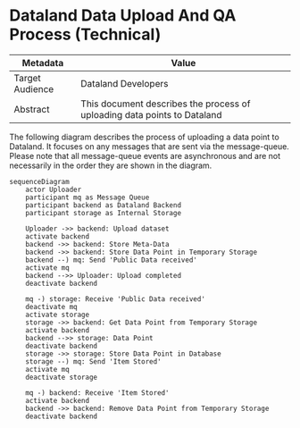 # Dataland Data Upload And QA Process (Technical)
| Metadata        | Value                                                                                                                                                                                                                               |
|-----------------|-------------------------------------------------------------------------------------------------------------------------------------------------------------------------------------------------------------------------------------|
| Target Audience | Dataland Developers                                                                                                                                                                                                                 |
| Abstract        | This document describes the process of uploading data points to Dataland                                                                                                                                                            |


The following diagram describes the process of uploading a data point to Dataland. It focuses on any messages that are sent via the message-queue.
Please note that all message-queue events are asynchronous and are not necessarily in the order they are shown in the diagram.

```mermaid
sequenceDiagram
    actor Uploader
    participant mq as Message Queue
    participant backend as Dataland Backend
    participant storage as Internal Storage

    Uploader ->> backend: Upload dataset
    activate backend
    backend ->> backend: Store Meta-Data
    backend ->> backend: Store Data Point in Temporary Storage
    backend --) mq: Send 'Public Data received'
    activate mq
    backend -->> Uploader: Upload completed
    deactivate backend

    mq -) storage: Receive 'Public Data received'
    deactivate mq
    activate storage
    storage ->> backend: Get Data Point from Temporary Storage
    activate backend
    backend -->> storage: Data Point
    deactivate backend
    storage ->> storage: Store Data Point in Database
    storage --) mq: Send 'Item Stored'
    activate mq
    deactivate storage

    mq -) backend: Receive 'Item Stored'
    activate backend
    backend ->> backend: Remove Data Point from Temporary Storage
    deactivate backend
```
